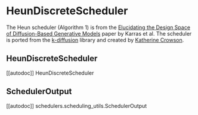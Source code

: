 <!--Copyright 2023 The HuggingFace Team. All rights reserved.

Licensed under the Apache License, Version 2.0 (the "License"); you may not use this file except in compliance with
the License. You may obtain a copy of the License at

http://www.apache.org/licenses/LICENSE-2.0

Unless required by applicable law or agreed to in writing, software distributed under the License is distributed on
an "AS IS" BASIS, WITHOUT WARRANTIES OR CONDITIONS OF ANY KIND, either express or implied. See the License for the
specific language governing permissions and limitations under the License.
-->

# HeunDiscreteScheduler

The Heun scheduler (Algorithm 1) is from the [Elucidating the Design Space of Diffusion-Based Generative Models](https://huggingface.co/papers/2206.00364) paper by Karras et al. The scheduler is ported from the [k-diffusion](https://github.com/crowsonkb/k-diffusion) library and created by [Katherine Crowson](https://github.com/crowsonkb/).

## HeunDiscreteScheduler
[[autodoc]] HeunDiscreteScheduler

## SchedulerOutput
[[autodoc]] schedulers.scheduling_utils.SchedulerOutput
